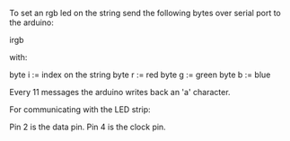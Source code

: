 To set an rgb led on the string send the following bytes over serial port to the arduino:

irgb

with:

byte i := index on the string 
byte r := red
byte g := green
byte b := blue


Every 11 messages the arduino writes back an 'a' character.


For communicating with the LED strip:

Pin 2 is the data pin.
Pin 4 is the clock pin.